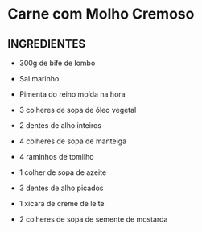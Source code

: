 # Carne com Molho Cremoso

## **INGREDIENTES**

 - 300g de bife de lombo

 - Sal marinho

 - Pimenta do reino moída na hora

 - 3 colheres de sopa de óleo vegetal

 - 2 dentes de alho inteiros

 - 4 colheres de sopa de manteiga

 - 4 raminhos de tomilho

 - 1 colher de sopa de azeite

 - 3 dentes de alho picados

 - 1 xícara de creme de leite

 - 2 colheres de sopa de semente de mostarda